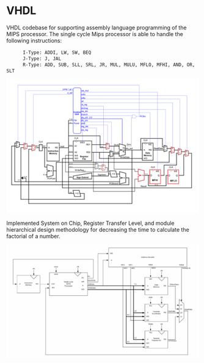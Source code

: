 # VHDL

VHDL codebase for supporting assembly language programming of the MIPS processor. The single cycle Mips processor is able to handle the following instructions: 

          I-Type: ADDI, LW, SW, BEQ
          J-Type: J, JAL
          R-Type: ADD, SUB, SLL, SRL, JR, MUL, MULU, MFLO, MFHI, AND, OR, SLT

![screenshot](L7datapathv5.png)

Implemented System on Chip, Register Transfer Level, and module hierarchical design methodology for decreasing the time to calculate the factorial of a number. 

![screenshot](SoC.png)
